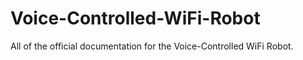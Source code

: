 # Voice-Controlled-WiFi-Robot
All of the official documentation for the Voice-Controlled WiFi Robot.
